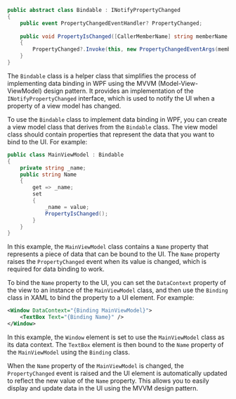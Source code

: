 ```cs
public abstract class Bindable : INotifyPropertyChanged  
{  
    public event PropertyChangedEventHandler? PropertyChanged;  
  
    public void PropertyIsChanged([CallerMemberName] string memberName = "")  
    {  
        PropertyChanged?.Invoke(this, new PropertyChangedEventArgs(memberName));  
    }  
}
```

The `Bindable` class is a helper class that simplifies the process of implementing data binding in WPF using the MVVM (Model-View-ViewModel) design pattern. It provides an implementation of the `INotifyPropertyChanged` interface, which is used to notify the UI when a property of a view model has changed.

To use the `Bindable` class to implement data binding in WPF, you can create a view model class that derives from the `Bindable` class. The view model class should contain properties that represent the data that you want to bind to the UI. For example:

```cs
public class MainViewModel : Bindable
{
    private string _name;
    public string Name
    {
        get => _name;
        set
        {
            _name = value;
            PropertyIsChanged();
        }
    }
}
```

In this example, the `MainViewModel` class contains a `Name` property that represents a piece of data that can be bound to the UI. The `Name` property raises the `PropertyChanged` event when its value is changed, which is required for data binding to work.

To bind the `Name` property to the UI, you can set the `DataContext` property of the view to an instance of the `MainViewModel` class, and then use the `Binding` class in XAML to bind the property to a UI element. For example:

```xml
<Window DataContext="{Binding MainViewModel}">
    <TextBox Text="{Binding Name}" />
</Window>
```

In this example, the `Window` element is set to use the `MainViewModel` class as its data context. The `TextBox` element is then bound to the `Name` property of the `MainViewModel` using the `Binding` class.

When the `Name` property of the `MainViewModel` is changed, the `PropertyChanged` event is raised and the UI element is automatically updated to reflect the new value of the `Name` property. This allows you to easily display and update data in the UI using the MVVM design pattern.